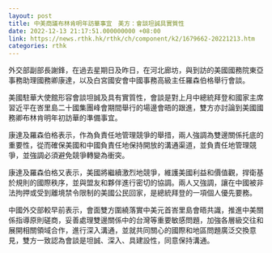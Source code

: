 ```yaml
---
layout: post
title: 中美商議布林肯明年訪華事宜　美方：會談坦誠具實質性
date: 2022-12-13 21:17:51.000000000 +08:00
link: https://news.rthk.hk/rthk/ch/component/k2/1679662-20221213.htm
categories: rthk
---
```


外交部副部長謝鋒，在過去星期日及昨日，在河北廊坊，與到訪的美國國務院東亞事務助理國務卿康達，以及白宮國安會中國事務高級主任羅森伯格舉行會談。

美國駐華大使館形容會談坦誠及具有實質性，會談是對上月中總統拜登和國家主席習近平在峇里島二十國集團峰會期間舉行的場邊會晤的跟進，雙方亦討論到美國國務卿布林肯明年初訪華的準備事宜。

康達及羅森伯格表示，作為負責任地管理競爭的舉措，兩人強調為雙邊關係托底的重要性，從而確保美國和中國負責任地保持開放的溝通渠道，並負責任地管理競爭，並強調必須避免競爭轉變為衝突。   

康達及羅森伯格又表示，美國將繼續激烈地競爭，維護美國利益和價值觀，捍衛基於規則的國際秩序，並與盟友和夥伴進行密切的協調。兩人又強調，讓在中國被非法拘押或受到離境禁令限制的美國公民回家，是總統拜登的一項個人優先要務。

中國外交部較早前表示，會面雙方圍繞落實中美元首峇里島會晤共識，推進中美關係指導原則磋商，妥善處理雙邊關係中的台灣等重要敏感問題，加強各層級交往和展開相關領域合作，進行深入溝通，並就共同關心的國際和地區問題廣泛交換意見，雙方一致認為會談是坦誠、深入、具建設性，同意保持溝通。
